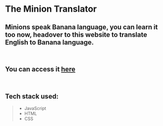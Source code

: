 # The Minion Translator

## Minions speak Banana language, you can learn it too now, headover to this website to translate English to Banana language.

<br>

## You can access it [here](https://the-minion-translatorapp.netlify.app/)

<br>

## Tech stack used:

> - JavaScript
> - HTML
> - CSS
